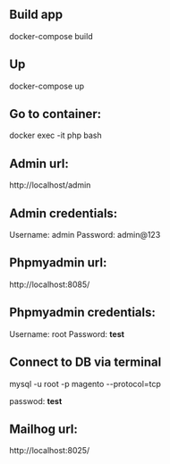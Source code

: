 ## Build app
docker-compose build

## Up
docker-compose up

## Go to container:
docker exec -it php bash

## Admin url:
http://localhost/admin

## Admin credentials:
Username: admin
Password: admin@123


## Phpmyadmin url:
http://localhost:8085/

## Phpmyadmin credentials:
Username: root
Password: **test**

## Connect to DB via terminal
mysql -u root -p magento --protocol=tcp

passwod: **test**

## Mailhog url:
http://localhost:8025/
